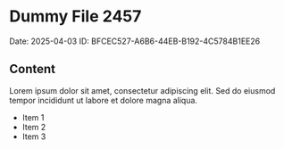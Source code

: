 # Dummy File 2457

Date: 2025-04-03
ID: BFCEC527-A6B6-44EB-B192-4C5784B1EE26

## Content

Lorem ipsum dolor sit amet, consectetur adipiscing elit.
Sed do eiusmod tempor incididunt ut labore et dolore magna aliqua.

* Item 1
* Item 2
* Item 3
